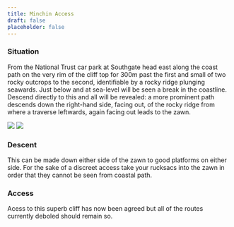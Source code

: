 ```yaml
---
title: Minchin Access
draft: false
placeholder: false
---
```



### Situation

From the National Trust car park at Southgate head east along the coast path on the very rim of the cliff top for 300m past the first and small of two rocky outcrops to the second, identifiable by a rocky ridge plunging seawards. Just below and at sea-level will be seen a break in the coastline. Descend directly to this and all will be revealed: a more prominent path descends down the right-hand side, facing out, of the rocky ridge from where a traverse leftwards, again facing out leads to the zawn.

![](/img/south-wales/the-gower/minmap1.gif) ![](/img/south-wales/the-gower/minmap2.gif)

### Descent

This can be made down either side of the zawn to good platforms on either side. For the sake of a discreet access take your rucksacs into the zawn in order that they cannot be seen from coastal path.

### Access

Acess to this superb cliff has now been agreed but all of the routes currently deboled should remain so.